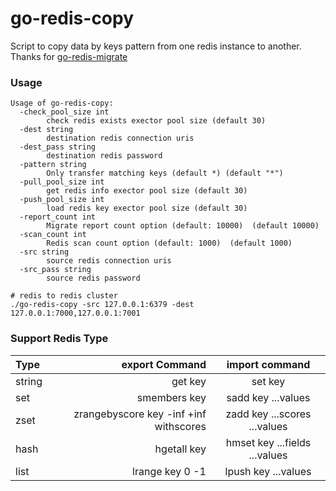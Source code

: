 # go-redis-copy
Script to copy data by keys pattern from one redis instance to another.
Thanks for [go-redis-migrate](https://github.com/obukhov/go-redis-migrate)


### Usage
```
Usage of go-redis-copy:
  -check_pool_size int
        check redis exists exector pool size (default 30)
  -dest string
        destination redis connection uris
  -dest_pass string
        destination redis password
  -pattern string
        Only transfer matching keys (default *) (default "*")
  -pull_pool_size int
        get redis info exector pool size (default 30)
  -push_pool_size int
        load redis key exector pool size (default 30)
  -report_count int
        Migrate report count option (default: 10000)  (default 10000)
  -scan_count int
        Redis scan count option (default: 1000)  (default 1000)
  -src string
        source redis connection uris
  -src_pass string
        source redis password

# redis to redis cluster
./go-redis-copy -src 127.0.0.1:6379 -dest 127.0.0.1:7000,127.0.0.1:7001 
```

### Support Redis Type
| Type   | export Command | import command        |
| :------| -------------: | :-------------------: |
| string | get key        | set key               |
| set    | smembers key   | sadd key ...values    |
| zset   | zrangebyscore key -inf +inf withscores | zadd key ...scores ...values | 
| hash   | hgetall key    | hmset key ...fields ...values |
| list   | lrange key 0 -1 | lpush key ...values | 
